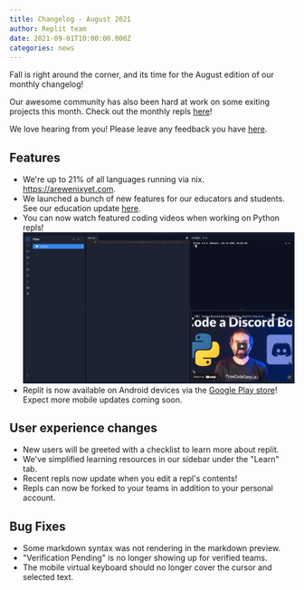 ```yaml
---
title: Changelog - August 2021
author: Replit team
date: 2021-09-01T10:00:00.000Z
categories: news
---
```


Fall is right around the corner, and its time for the August edition of our monthly changelog!

Our awesome community has also been hard at work on some exiting projects this month. Check out the monthly repls [here](https://replit.com/talk/announcements/Monthly-Repls-August-2021/144996)!

We love hearing from you! Please leave any feedback you have [here](https://replit.canny.io/general-feedback).


## Features
- We're up to 21% of all languages running via nix. https://arewenixyet.com.
- We launched a bunch of new features for our educators and students. See our education update [here](https://blog.replit.com/teacher-update-8.21).
- You can now watch featured coding videos when working on Python repls! 
![replit dashboard with video](images/youtube.png)
- Replit is now available on Android devices via the [Google Play store](https://play.google.com/store/apps/details?id=com.replit.twa)! Expect more mobile updates coming soon.


## User experience changes
- New users will be greeted with a checklist to learn more about replit.
- We've simplified learning resources in our sidebar under the "Learn" tab.
- Recent repls now update when you edit a repl's contents!
- Repls can now be forked to your teams in addition to your personal account.

## Bug Fixes

- Some markdown syntax was not rendering in the markdown preview.
- "Verification Pending" is no longer showing up for verified teams.
- The mobile virtual keyboard should no longer cover the cursor and selected text.
